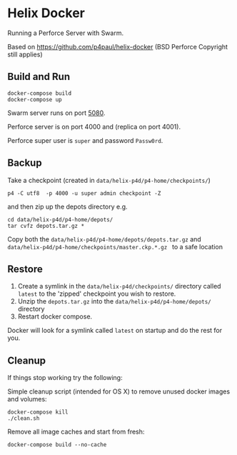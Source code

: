 # Helix Docker

Running a Perforce Server with Swarm.

Based on https://github.com/p4paul/helix-docker (BSD Perforce Copyright still applies)

## Build and Run

	docker-compose build
	docker-compose up
	
Swarm server runs on port [5080](http://localhost:5080).

Perforce server is on port 4000 and (replica on port 4001).

Perforce super user is `super` and password `Passw0rd`.

## Backup

Take a checkpoint (created in `data/helix-p4d/p4-home/checkpoints/`)

    p4 -C utf8  -p 4000 -u super admin checkpoint -Z
    
and then zip up the depots directory e.g.

    cd data/helix-p4d/p4-home/depots/
    tar cvfz depots.tar.gz *
    
Copy both the `data/helix-p4d/p4-home/depots/depots.tar.gz` and `data/helix-p4d/p4-home/checkpoints/master.ckp.*.gz ` to a safe location

## Restore

1. Create a symlink in the `data/helix-p4d/checkpoints/` directory called `latest` to the 'zipped' checkpoint you wish to restore.
2. Unzip the `depots.tar.gz` into the `data/helix-p4d/p4-home/depots/` directory
3. Restart docker compose.

Docker will look for a symlink called `latest` on startup and do the rest for you. 

## Cleanup

If things stop working try the following:

Simple cleanup script (intended for OS X) to remove unused docker images and volumes:

	docker-compose kill
	./clean.sh
	
Remove all image caches and start from fresh:

    docker-compose build --no-cache

